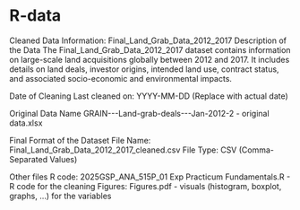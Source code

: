 # R-data
Cleaned Data Information: Final_Land_Grab_Data_2012_2017
Description of the Data
The Final_Land_Grab_Data_2012_2017 dataset contains information on large-scale land acquisitions globally between 2012 and 2017. It includes details on land deals, investor origins, intended land use, contract status, and associated socio-economic and environmental impacts.

Date of Cleaning
Last cleaned on: YYYY-MM-DD (Replace with actual date)

Original Data Name
GRAIN---Land-grab-deals---Jan-2012-2 - original data.xlsx

Final Format of the Dataset
File Name: Final_Land_Grab_Data_2012_2017_cleaned.csv
File Type: CSV (Comma-Separated Values)

Other files
R code: 2025GSP_ANA_515P_01 Exp Practicum Fundamentals.R  - R code for the cleaning
Figures: Figures.pdf  - visuals (histogram, boxplot, graphs, …) for the variables

